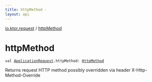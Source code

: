 ```yaml
---
title: httpMethod - 
layout: api
---
```


<div class='api-docs-breadcrumbs'><a href="index.html">io.ktor.request</a> / <a href="./http-method.html">httpMethod</a></div>

# httpMethod

<div class="signature"><code><span class="keyword">val </span><a href="-application-request/index.html"><span class="identifier">ApplicationRequest</span></a><span class="symbol">.</span><span class="identifier">httpMethod</span><span class="symbol">: </span><a href="../io.ktor.http/-http-method/index.html"><span class="identifier">HttpMethod</span></a></code></div>

Returns request HTTP method possibly overridden via header X-Http-Method-Override

